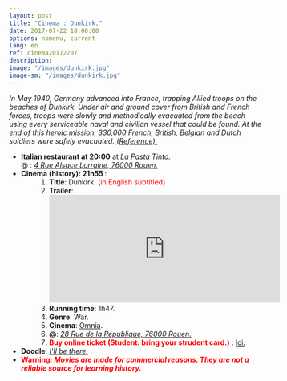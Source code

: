 ```yaml
---
layout: post
title: "Cinema : Dunkirk."
date: 2017-07-22 18:00:00
options: nomenu, current
lang: en
ref: cinema20172207
description: 
image: "/images/dunkirk.jpg"
image-sm: "/images/dunkirk.jpg"
---
```

<i>In May 1940, Germany advanced into France, trapping Allied troops on the beaches of Dunkirk. Under air and ground cover from British and French forces, troops were slowly and methodically evacuated from the beach using every serviceable naval and civilian vessel that could be found. At the end of this heroic mission, 330,000 French, British, Belgian and Dutch soldiers were safely evacuated. <a href="https://www.alderwoodmall.com/en/movies/dunkirk-225351.html" style="text-decoration: underline;">(Reference).</a></i>

<ul>
<li> <h4 style="display: inline;">Italian restaurant at 20:00</h4> at <a href="http://www.lapastatinto.com/"><i> La Pasta Tinto.</i></a>
  <br>
  @ : <a href="https://goo.gl/maps/V7AHbfaPtLw"><i>4 Rue Alsace Lorraine, 76000 Rouen.</i></a></li>

<li><h4 style="display: inline;">Cinema (history): 21h55 </h4>:
<ol style="padding-left: 4em;">
<li> <b>Title</b>: Dunkirk. (<font color="red">in English subtitled</font>)
</li>
<li><b> Trailer</b>: <br>
<iframe width="460" height="215" src="https://www.youtube.com/embed/S5QBye6-ToM" frameborder="0" allowfullscreen></iframe>
</li>
<li><b>Running time</b>: 1h47.
</li>
<li><b>Genre</b>: War.
</li>
<li><b>Cinema</b>: <a href="http://www.omnia-cinemas.com/">Omnia</a>.
</li>
<li> <b>@</b>: <a href="https://goo.gl/maps/1jsAeRAVrnA2"><i>28 Rue de la République, 76000 Rouen.</i></a>
</li>
<li> <font color="red"><b> Buy online ticket (Student: bring your strudent card.)</b> </font>: <a href="https://www.omnia-cinemas.com/reserver/F117054/D1500753300/VO/?sec=VxFC52"> Ici.</a>
</li>
</ol>
</li>
<li>
<h4 style="display: inline;">Doodle</h4>: <a href="https://doodle.com/poll/95w948b39rte3i9u"> <i>I'll be there.</i></a>
</li>
<li>
<b><font color="red">Warning: <i>Movies are made for commercial reasons. They are not a reliable source for learning history.</i></font></b>
</li>
</ul>
